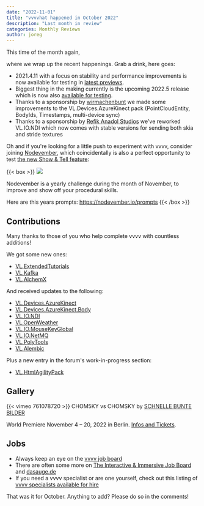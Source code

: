 ```yaml
---
date: "2022-11-01"
title: "vvvvhat happened in October 2022"
description: "Last month in review"
categories: Monthly Reviews
author: joreg
---
```


This time of the month again,

where we wrap up the recent happenings. Grab a drink, here goes:
* 2021.4.11 with a focus on stability and performance improvements is now available for testing in [latest previews](https://visualprogramming.net/#Download). 
* Biggest thing in the making currently is the upcoming 2022.5 release which is now also [available for testing](https://visualprogramming.net/blog/2022/vvvv-gamma-2022.5-previews-available-now/).
* Thanks to a sponsorship by [wirmachenbunt](https://wirmachenbunt.de/) we made some improvements to the VL.Devices.AzureKinect pack (PointCloudEntity, BodyIds, Timestamps, multi-device sync)
* Thanks to a sponsorship by [Refik Anadol Studios](https://refikanadolstudio.com/) we've reworked VL.IO.NDI which now comes with stable versions for sending both skia and stride textures

Oh and if you're looking for a little push to experiment with vvvv, consider joining [Nodevember](https://nodevember.io/), which coincidentally is also a perfect opportunity to test [the new Show & Tell feature](https://visualprogramming.net/blog/2022/introducing-show-tell/):

{{< box >}}
![](2022-11-01-12-29-36.png)

Nodevember is a yearly challenge during the month of November, to improve and show off your procedural skills.

Here are this years prompts: https://nodevember.io/prompts
{{< /box >}}

## Contributions
Many thanks to those of you who help complete vvvv with countless additions!

We got some new ones:
* [VL.ExtendedTutorials](https://www.nuget.org/packages/VL.ExtendedTutorials)
* [VL.Kafka](https://www.nuget.org/packages/VL.Kafka)
* [VL.AlchemX](https://www.nuget.org/packages/VL.AlchemX)

And received updates to the following:
* [VL.Devices.AzureKinect](https://www.nuget.org/packages/VL.Devices.AzureKinect)
* [VL.Devices.AzureKinect.Body](https://www.nuget.org/packages/VL.Devices.AzureKinect.Body)
* [VL.IO.NDI](https://www.nuget.org/packages/VL.IO.NDI)
* [VL.OpenWeather](https://www.nuget.org/packages/VL.OpenWeather)
* [VL.IO.MouseKeyGlobal](https://www.nuget.org/packages/VL.IO.MouseKeyGlobal)
* [VL.IO.NetMQ](https://www.nuget.org/packages/VL.IO.NetMQ)
* [VL.PolyTools](https://www.nuget.org/packages/VL.PolyTools)
* [VL.Alembic](https://www.nuget.org/packages/VL.Alembic)

Plus a new entry in the forum's work-in-progress section:
- [VL.HtmlAgilityPack](https://discourse.vvvv.org/t/vl-htmlagilitypack/20877)

## Gallery
{{< vimeo 761078720 >}}
CHOM5KY vs CHOMSKY by [SCHNELLE BUNTE BILDER](https://schnellebuntebilder.de)

World Premiere November 4 – 20, 2022 in Berlin. [Infos and Tickets](https://schnellebuntebilder.de/chom5ky/).

## Jobs

- Always keep an eye on the [vvvv job board](https://discourse.vvvv.org/c/jobs)
- There are often some more on [The Interactive & Immersive Job Board](https://jobs.interactiveimmersive.io/?s=vvvv&post_type=job_listing&orderby=date) and [dasauge.de](https://dasauge.de/sta/Vvvv/)
- If you need a vvvv specialist or are one yourself, check out this listing of [vvvv specialists available for hire](https://vvvv.org/documentation/vvvv-specialists-available-for-hire)

That was it for October. Anything to add? Please do so in the comments!
